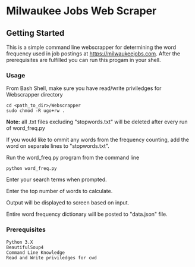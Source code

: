 

# Milwaukee Jobs Web Scraper

## Getting Started

This is a simple command line webscrapper for determining the word frequency used in job postings at https://milwaukeejobs.com. After the prerequisites are fulfilled you can run this progam in your shell. 	

### Usage


From Bash Shell, make sure you have read/write priviledges for Webscrapper directory
```
cd <path_to_dir>/Webscrapper
sudo chmod -R ugo+rw .
```

**Note:** all .txt files excluding "stopwords.txt" will be deleted after every run of word_freq.py

If you would like to ommit any words from the frequency counting, add the word on separate lines to "stopwords.txt". 

Run the word_freq.py program from the command line
```
python word_freq.py
```

Enter your search terms when prompted. 

Enter the top number of words to calculate. 

Output will be displayed to screen based on input. 

Entire word frequency dictionary will be posted to "data.json" file. 

### Prerequisites

```
Python 3.X
BeautifulSoup4
Command Line Knowledge
Read and Write priviledges for cwd
```
